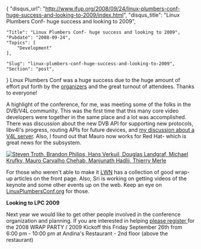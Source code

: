 {
	"disqus_url": "http://www.ifup.org/2008/09/24/linux-plumbers-conf-huge-success-and-looking-to-2009/index.html",
	"disqus_title": "Linux Plumbers Conf- huge success and looking to 2009",

	"Title": "Linux Plumbers Conf- huge success and looking to 2009",
	"Pubdate": "2008-09-24",
	"Topics": [
		"Development"
	],

	"Slug": "linux-plumbers-conf-huge-success-and-looking-to-2009",
	"Section": "post",
}
Linux Plumbers Conf was a huge success due to the huge amount of effort put
forth by the <a href="http://linuxplumbersconf.org/organizers/">organizers</a>
and the great turnout of attendees.  Thanks to everyone!

A highlight of the conference, for me, was meeting some of the folks in the
DVB/V4L community.  This was the first time that this many core video
developers were together in the same place and a lot was accomplished.  There
was discussion about the new DVB API for supporting new protocols, libv4l's
progress, routing APIs for future devices, and <a
href="http://ifup.org/~philips/review/v4luserspace.odp">my discussion about a
V4L server</a>. Also, I found out that Mauro now works for Red Hat- which is
great news for the subsystem.

<a href="http://photo.ifup.org/v/Fall_2008/00004.jpg.html"><img
src="http://photo.ifup.org/d/20654-2/00004.jpg" alt="Steven Troth, Brandon
Philips, Hans Verkuil, Douglas Landgraf, Michael Krufky, Mauro Carvalho Chehab,
Manjunath Hadlii, Thierry Merle" /></a>

For those who weren't able to make it <a href="http://lwn.net">LWN</a> has a
collection of good wrap-up articles on the front page.  Also, Sri is working on
getting videos of the keynote and some other events up on the web. Keep an eye
on <a href="http://linuxplumbersconf.org">LinuxPlumbersConf.org</a> for those.

<strong>Looking to LPC 2009</strong>

Next year we would like to get other people involved in the conference
organization and planning.  If you are interested in helping <a
href="http://linuxplumbersconfparty.eventbrite.com">please register </a>for the
2008 WRAP PARTY / 2009 Kickoff this Friday September 26th from 6:00 pm - 10:00
pm at Andina's Restaurant - 2nd floor (above the restaurant)
